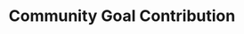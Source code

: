 ---
navigation.title: Contribution
title: Community Goal Contribution
description: Trigger for a Twitch Community Goal Contribution
twitchService: PubSub
variables:
  - name: title
    type: string
    description: The name of the community goal
    value: My community goal
  - name: userContributed
    type: number
    description: The amount that the user has contributed
  - name: userContribFormatted
    type: number
    description: The amount that the user has contributed as a formatted number
  - name: userTotalContributed
    type: number
    description: The total amount that the user has contributed
  - name: userTotalContribFormatted
    type: number
    description: The formatted total amount the user has contributed
  - name: goalAmount
    type: number
    description: The total amount required to complete the goal
  - name: goalAmountFormatted
    type: number
    description: The total amount required to complete the goal as a formatted number
  - name: contributed
    type: number
    description: The amount that has been contributed to the goal so far
  - name: contributedFormatted
    type: number
    description: The amount that has been contributed to the goal so far as a formatted number
  - name: percentComplete
    type: string
    description: The percentage that the goal has completed
    value: 73%
  - name: percentDecimal
    type: number
    description: The percentage that the goal has completed as a decimal
    value: 0.73
  - name: durationDays
    type: number
    description: The total duration of this community goal in days
    value: 7
  - name: daysLeft
    type: number
    description: The amount of days left for this community goal
    value: 3
commonVariables:
  - TwitchBroadcaster
  - TwitchUser
---